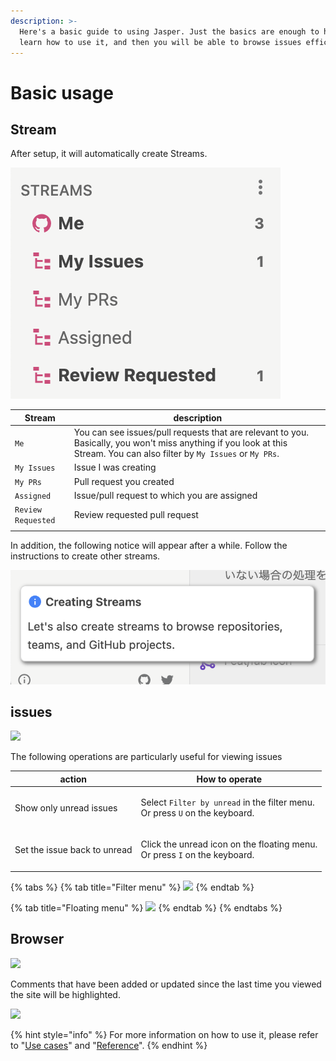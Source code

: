 ```yaml
---
description: >-
  Here's a basic guide to using Jasper. Just the basics are enough to help you
  learn how to use it, and then you will be able to browse issues efficiently.
---
```


# Basic usage

## Stream

After setup, it will automatically create Streams.

![](<../.gitbook/assets/スクリーンショット 2022-08-16 19.18.59.png>)

| Stream | description                                                                                                                                                                                                                                             |
| ------ | ------------------------------------------------------------------------------------------------------------------------------------------------------------------------------------------------------------------------------------------------------- |
| `Me`               | You can see issues/pull requests that are relevant to you. Basically, you won't miss anything if you look at this Stream. You can also filter by `My Issues` or `My PRs`. |
| `My Issues`        | Issue I was creating                                                                                           |
| `My PRs`           | Pull request you created                                                                                    |
| `Assigned`         | Issue/pull request to which you are assigned                                                                         |
| `Review Requested` | Review requested pull request                                                                               |
                                                                                                       |

In addition, the following notice will appear after a while. Follow the instructions to create other streams.

![](<../.gitbook/assets/スクリーンショット 2022-08-16 19.19.49.png>)

## issues

![](../.gitbook/assets/03\_issues.png)

The following operations are particularly useful for viewing issues

| action                       | How to operate                                                                                              |
| ---------------------------- | ----------------------------------------------------------------------------------------------------------- |
| Show only unread issues      | <p>Select <code>Filter by unread</code> in the filter menu.<br>Or press <code>U</code> on the keyboard.</p> |
| Set the issue back to unread | <p>Click the unread icon on the floating menu.<br>Or press <code>I</code> on the keyboard.</p>              |

{% tabs %}
{% tab title="Filter menu" %}
![](../.gitbook/assets/filter\_by\_unread.png)
{% endtab %}

{% tab title="Floating menu" %}
![](../.gitbook/assets/hover\_unread.png)
{% endtab %}
{% endtabs %}

## Browser

![](../.gitbook/assets/03\_browser.png)

Comments that have been added or updated since the last time you viewed the site will be highlighted.

![](../.gitbook/assets/03\_highlight\_comment.png)





{% hint style="info" %}
For more information on how to use it, please refer to "[Use cases](../usecase/)" and "[Reference](../reference/)".
{% endhint %}
